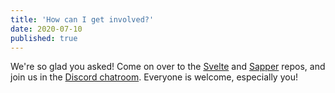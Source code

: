 ```yaml
---
title: 'How can I get involved?'
date: 2020-07-10
published: true
---
```


We're so glad you asked! Come on over to the [Svelte](https://github.com/sveltejs/svelte) and [Sapper](https://github.com/sveltejs/sapper) repos, and join us in the [Discord chatroom](https://svelte.dev/chat). Everyone is welcome, especially you!